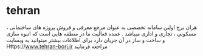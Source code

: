 # tehran
هران برج اولین سامانه تخصصی به عنوان مرجع معرفی و فروش پروژه های ساختمانی ، مسکونی ، تجاری و اداری میباشد . عمده فعالیت ما در منطقه هایی است که انبوه سازی و ساخت و ساز در آن جریان دارد
برای اطلاغات بیشتر میتوانید به وبسایت Https://www.tehran-borj.ir مراجعه فرمایید
